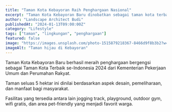 ```yaml
---
title: "Taman Kota Kebayoran Raih Penghargaan Nasional"
excerpt: "Taman Kota Kebayoran Baru dinobatkan sebagai taman kota terbaik se-Indonesia 2024 oleh Kementerian PUPR."
author: "Landscape Architect Budi"
publishedAt: "2024-01-13T09:00:00Z"
category: "Lifestyle"
tags: ["taman", "lingkungan", "penghargaan"]
featured: false
image: "https://images.unsplash.com/photo-1515879218367-8466d9f8b3b2?w=1200&h=675&fit=crop"
imageAlt: "Taman hijau di Kebayoran"
---
```


Taman Kota Kebayoran Baru berhasil meraih penghargaan bergengsi sebagai Taman Kota Terbaik se-Indonesia 2024 dari Kementerian Pekerjaan Umum dan Perumahan Rakyat.

Taman seluas 5 hektar ini dinilai berdasarkan aspek desain, pemeliharaan, dan manfaat bagi masyarakat.

Fasilitas yang tersedia antara lain jogging track, playground, outdoor gym, wifi gratis, dan area pet-friendly yang menjadi favorit warga.
